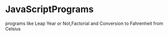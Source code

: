 # JavaScriptPrograms
programs like Leap Year or Not,Factorial and Conversion to Fahrenheit from Celsius
